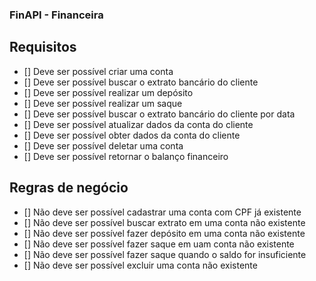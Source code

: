 ### FinAPI - Financeira

## Requisitos

- [] Deve ser possível criar uma conta
- [] Deve ser possível buscar o extrato bancário do cliente
- [] Deve ser possível realizar um depósito
- [] Deve ser possível realizar um saque
- [] Deve ser possível buscar o extrato bancário do cliente por data
- [] Deve ser possível atualizar dados da conta do cliente
- [] Deve ser possível obter dados da conta do cliente
- [] Deve ser possível deletar uma conta
- [] Deve ser possível retornar o balanço financeiro

## Regras de negócio

- [] Não deve ser possível cadastrar uma conta com CPF já existente
- [] Não deve ser possível buscar extrato em uma conta não existente
- [] Não deve ser possível fazer depósito em uma conta não existente
- [] Não deve ser possível fazer saque em uam conta não existente
- [] Não deve ser possível fazer saque quando o saldo for insuficiente
- [] Não deve ser possível excluir uma conta não existente